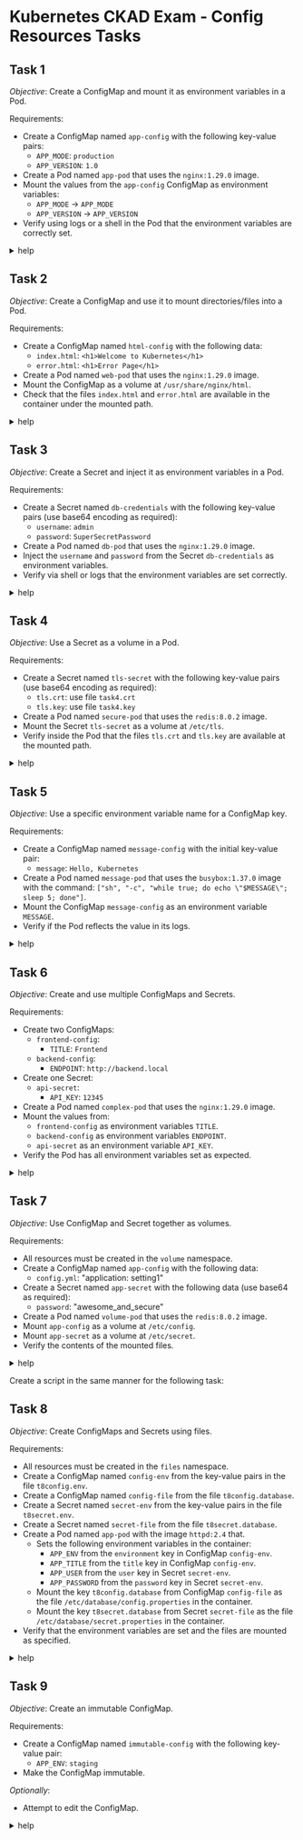 # Kubernetes CKAD Exam - Config Resources Tasks

## Task 1

_Objective_: Create a ConfigMap and mount it as environment variables in a Pod.

Requirements:

- Create a ConfigMap named `app-config` with the following key-value pairs:
  - `APP_MODE`: `production`
  - `APP_VERSION`: `1.0`
- Create a Pod named `app-pod` that uses the `nginx:1.29.0` image.
- Mount the values from the `app-config` ConfigMap as environment variables:
  - `APP_MODE` -> `APP_MODE`
  - `APP_VERSION` -> `APP_VERSION`
- Verify using logs or a shell in the Pod that the environment variables are correctly set.

<details><summary>help</summary>

Create the ConfigMap:

```bash
k create cm app-config --from-literal APP_MODE=production --from-literal APP_VERSION=1.0
```

Create and apply the pod resource:

```yaml
apiVersion: v1
kind: Pod
metadata:
  name: app-pod
spec:
  containers:
  - image: nginx:1.29.0
    name: app-pod
    envFrom:
    - configMapRef:
        name: app-config
```

Verify:

```bash
k exec app-pod -it -- env | grep APP_
```

</details>

## Task 2

_Objective_: Create a ConfigMap and use it to mount directories/files into a Pod.

Requirements:

- Create a ConfigMap named `html-config` with the following data:
  - `index.html`: `<h1>Welcome to Kubernetes</h1>`
  - `error.html`: `<h1>Error Page</h1>`
- Create a Pod named `web-pod` that uses the `nginx:1.29.0` image.
- Mount the ConfigMap as a volume at `/usr/share/nginx/html`.
- Check that the files `index.html` and `error.html` are available in the container under the mounted path.

<details><summary>help</summary>

Create the ConfigMap:

```bash
k create cm html-config --from-literal index.html='<h1>Welcome to Kubernetes</h1>' --from-literal error.html='<h1>Error Page</h1>'
```

Create and apply the pod resource:

```yaml
apiVersion: v1
kind: Pod
metadata:
  name: web-pod
spec:
  containers:
  - image: nginx:1.29.0
    name: web-pod
    volumeMounts:
    - name: conf-vol
      mountPath: /usr/share/nginx/html
  volumes:
  - name: conf-vol
    configMap:
      name: html-config
```

Verify:

```shell
k exec -it web-pod -- ls /usr/share/nginx/html
```

</details>

## Task 3

_Objective_: Create a Secret and inject it as environment variables in a Pod.

Requirements:

- Create a Secret named `db-credentials` with the following key-value pairs (use base64 encoding as required):
  - `username`: `admin`
  - `password`: `SuperSecretPassword`
- Create a Pod named `db-pod` that uses the `nginx:1.29.0` image.
- Inject the `username` and `password` from the Secret `db-credentials` as environment variables.
- Verify via shell or logs that the environment variables are set correctly.

<details><summary>help</summary>

Create the Secret:

```bash
k create secret generic db-credentials --from-literal username=admin --from-literal password=SuperSecretPassword
```

Create and apply the pod resource:

```yaml
apiVersion: v1
kind: Pod
metadata:
  name: db-pod
spec:
  containers:
  - image: nginx:1.29.0
    name: db-pod
    envFrom:
    - secretRef:
        name: db-credentials
```

Verify:

```bash
k exec -it db-pod -- env | grep username
k exec -it db-pod -- env | grep password
```

</details>

## Task 4

_Objective_: Use a Secret as a volume in a Pod.

Requirements:

- Create a Secret named `tls-secret` with the following key-value pairs (use base64 encoding as required):
  - `tls.crt`: use file `task4.crt`
  - `tls.key`: use file `task4.key`
- Create a Pod named `secure-pod` that uses the `redis:8.0.2` image.
- Mount the Secret `tls-secret` as a volume at `/etc/tls`.
- Verify inside the Pod that the files `tls.crt` and `tls.key` are available at the mounted path.

<details><summary>help</summary>

Create the Secret:

```bash
k create secret tls tls-secret --key ./task4.key --cert ./task4.crt
```

Create and apply the pod resource:

```yaml
apiVersion: v1
kind: Pod
metadata:
  name: secure-pod
spec:
  containers:
  - image: redis:8.0.2
    name: secure-pod
    volumeMounts:
    - name: secret-vol
      mountPath: /etc/tls
  volumes:
  - name: secret-vol
    secret:
      secretName: tls-secret
```

Verify:

```bash
k exec -it secure-pod -- ls /etc/tls
```

</details>

## Task 5

_Objective_: Use a specific environment variable name for a ConfigMap key.

Requirements:

- Create a ConfigMap named `message-config` with the initial key-value pair:
  - `message`: `Hello, Kubernetes`
- Create a Pod named `message-pod` that uses the `busybox:1.37.0` image with the command: `["sh", "-c", "while true; do echo \"$MESSAGE\"; sleep 5; done"]`.
- Mount the ConfigMap `message-config` as an environment variable `MESSAGE`.
- Verify if the Pod reflects the value in its logs.

<details><summary>help</summary>

Create the ConfigMap:

```bash
k create cm message-config --from-literal message='Hello, Kubernetes'
```

Create and apply the Pod resource:

```yaml
apiVersion: v1
kind: Pod
metadata:
  name: message-pod
spec:
  containers:
  - image: busybox:1.37.0
    name: message-pod
    command: ["sh", "-c", "while true; do echo \"$MESSAGE\"; sleep 5; done"]
    env:
    - name: MESSAGE
      valueFrom:
        configMapKeyRef:
          name: message-config
          key: message
```

Verify:

```bash
k logs message-pod
```

</details>

## Task 6

_Objective_: Create and use multiple ConfigMaps and Secrets.

Requirements:

- Create two ConfigMaps:
  - `frontend-config`:
    - `TITLE`: `Frontend`
  - `backend-config`:
    - `ENDPOINT`: `http://backend.local`
- Create one Secret:
  - `api-secret`:
    - `API_KEY`: `12345`
- Create a Pod named `complex-pod` that uses the `nginx:1.29.0` image.
- Mount the values from:
  - `frontend-config` as environment variables `TITLE`.
  - `backend-config` as environment variables `ENDPOINT`.
  - `api-secret` as an environment variable `API_KEY`.
- Verify the Pod has all environment variables set as expected.

<details><summary>help</summary>

Create the ConfigMaps:

```bash
k create cm frontend-config --from-literal TITLE=Frontend
k create cm backend-config --from-literal ENDPOINT='http://backend.local'
```

Create the Secret:

```bash
k create secret generic api-secret --from-literal API_KEY=12345
```

Create and apply the Pod resource:

```yaml
apiVersion: v1
kind: Pod
metadata:
  name: complex-pod
spec:
  containers:
  - image: nginx:1.29.0
    name: complex-pod
    envFrom:
    - configMapRef:
        name: frontend-config
    - configMapRef:
        name: backend-config
    - secretRef:
        name: api-secret
```

Verify:

```bash
k exec -it complex-pod -- env | grep TITLE
k exec -it complex-pod -- env | grep ENDPOINT
k exec -it complex-pod -- env | grep API_KEY
```

</details>

## Task 7

_Objective_: Use ConfigMap and Secret together as volumes.

Requirements:

- All resources must be created in the `volume` namespace.
- Create a ConfigMap named `app-config` with the following data:
  - `config.yml`: "application: setting1"
- Create a Secret named `app-secret` with the following data (use base64 as required):
  - `password`: "awesome_and_secure"
- Create a Pod named `volume-pod` that uses the `redis:8.0.2` image.
- Mount `app-config` as a volume at `/etc/config`.
- Mount `app-secret` as a volume at `/etc/secret`.
- Verify the contents of the mounted files.

<details><summary>help</summary>

Create the ConfigMap:

```bash
k create -n volume cm app-config --from-literal config.yml='application: setting1'
```

Create the Secret:

```bash
k create -n volume secret generic app-secret --from-literal password=awesome_and_secure
```

Create and apply the Pod resource:

```yaml
apiVersion: v1
kind: Pod
metadata:
  name: volume-pod
  namespace: volume
spec:
  containers:
  - image: redis:8.0.2
    name: volume-pod
    volumeMounts:
    - name: app-config
      mountPath: /etc/config
    - name: app-secret
      mountPath: /etc/secret
  volumes:
  - name: app-config
    configMap:
      name: app-config
  - name: app-secret
    secret:
      secretName: app-secret
```

Verify:

```bash
k exec -n volume pods/volume-pod -- cat /etc/config/config.yml
k exec -n volume pods/volume-pod -- cat /etc/secret/password
```

</details>

Create a script in the same manner for the following task:

## Task 8

_Objective_: Create ConfigMaps and Secrets using files.

Requirements:

- All resources must be created in the `files` namespace.
- Create a ConfigMap named `config-env` from the key-value pairs in the file `t8config.env`.
- Create a ConfigMap named `config-file` from the file `t8config.database`.
- Create a Secret named `secret-env` from the key-value pairs in the file `t8secret.env`.
- Create a Secret named `secret-file` from the file `t8secret.database`.
- Create a Pod named `app-pod` with the image `httpd:2.4` that.
  - Sets the following environment variables in the container:
    - `APP_ENV` from the `environment` key in ConfigMap `config-env`.
    - `APP_TITLE` from the `title` key in ConfigMap `config-env`.
    - `APP_USER` from the `user` key in Secret `secret-env`.
    - `APP_PASSWORD` from the `password` key in Secret `secret-env`.
  - Mount the key `t8config.database` from ConfigMap `config-file` as the file `/etc/database/config.properties` in the container.
  - Mount the key `t8secret.database` from Secret `secret-file` as the file `/etc/database/secret.properties` in the container.
- Verify that the environment variables are set and the files are mounted as specified.

<details><summary>help</summary>

Create the ConfigMap resources:

```bash
k create -n files cm config-env --from-env-file ./t8config.env
k create -n files cm config-file --from-file ./t8config.database
```

Create the Secret resources:

```bash
k create -n files secret generic secret-env --from-env-file ./t8secret.env
k create -n files secret generic secret-file --from-file ./t8secret.database
```

Create and apply the Pod resource:

```yaml
apiVersion: v1
kind: Pod
metadata:
  name: app-pod
  namespace: files
spec:
  containers:
  - image: httpd:2.4
    name: app-pod
    env:
    - name: APP_ENV
      valueFrom:
        configMapKeyRef:
          name: config-env
          key: environment
    - name: APP_TITLE
      valueFrom:
        configMapKeyRef:
          name: config-env
          key: title
    - name: APP_USER
      valueFrom:
        secretKeyRef:
          name: secret-env
          key: user
    - name: APP_PASSWORD
      valueFrom:
        secretKeyRef:
          name: secret-env
          key: password
    volumeMounts:
    - name: config-file
      mountPath: /etc/database/config.properties
      subPath: t8config.database
    - name: secret-file
      mountPath: /etc/database/secret.properties
      subPath: t8secret.database
  volumes:
  - name: config-file
    configMap:
      name: config-file
  - name: secret-file
    secret:
      secretName: secret-file
```

Verify:

```bash
k exec -n files -it app-pod -- env | grep APP_
k exec -n files -it app-pod -- cat /etc/database/config.properties
k exec -n files -it app-pod -- cat /etc/database/secret.properties
```

</details>

## Task 9

_Objective_: Create an immutable ConfigMap.

Requirements:

- Create a ConfigMap named `immutable-config` with the following key-value pair:
  - `APP_ENV`: `staging`
- Make the ConfigMap immutable.

_Optionally_:

- Attempt to edit the ConfigMap.

<details><summary>help</summary>

Create the ConfigMap resource:

```bash
k create cm immutable-config --from-literal APP_ENV=staging --dry-run=client -o yaml > t9cm.yaml
```

Mark it as immutable:

```bash
echo "immutable: true" >> t9cm.yaml
```

Apply it:

```bash
k apply -f t9cm.yaml
```

<details>
